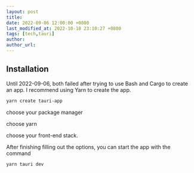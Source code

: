 ```yaml
---
layout: post
title:
date: 2022-09-06 12:00:00 +0800
last_modified_at: 2022-10-18 23:10:27 +0800
tags: [tech,tauri]
author:
author_url:
---
```


## Installation

Until 2022-09-06, both failed after trying to use Bash and Cargo to create an app. I recommend using Yarn to create the app.

```bash
yarn create tauri-app
```

choose your package manager

choose yarn

choose your front-end stack.

After finishing filling out the options, you can start the app with the command

```bash
yarn tauri dev
```

